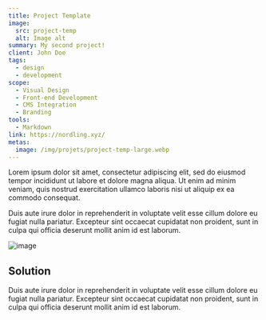 ```yaml
---
title: Project Template
image:
  src: project-temp
  alt: Image alt
summary: My second project!
client: John Doe
tags:
  - design
  - development
scope:
  - Visual Design
  - Front-end Development
  - CMS Integration
  - Branding
tools:
  - Markdown
link: https://nordling.xyz/
metas:
  image: /img/projets/project-temp-large.webp
---
```


Lorem ipsum dolor sit amet, consectetur adipiscing elit, sed do eiusmod tempor incididunt ut labore et dolore magna aliqua. Ut enim ad minim veniam, quis nostrud exercitation ullamco laboris nisi ut aliquip ex ea commodo consequat.

Duis aute irure dolor in reprehenderit in voluptate velit esse cillum dolore eu fugiat nulla pariatur. Excepteur sint occaecat cupidatat non proident, sunt in culpa qui officia deserunt mollit anim id est laborum.

![image](../../img/projects/html-workshop-regular.webp)

## Solution

Duis aute irure dolor in reprehenderit in voluptate velit esse cillum dolore eu fugiat nulla pariatur. Excepteur sint occaecat cupidatat non proident, sunt in culpa qui officia deserunt mollit anim id est laborum.
